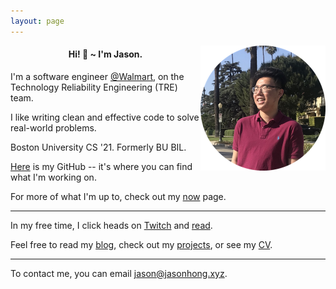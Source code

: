 ```yaml
---
layout: page
---
```

<img src="assets/profile.png" align="right" alt="profile" height="200">

#### <center>Hi! 👋 ~ I'm Jason.</center>

I'm a software engineer [@Walmart](https://twitter.com/Walmarttech), 
on the Technology Reliability Engineering (TRE) team.

I like writing clean and effective code to solve real-world problems.

Boston University CS '21. Formerly BU BIL.

[Here](https://github.com/jasonhongxyz/) is my GitHub -- it's where you can find
what I'm working on.

For more of what I'm up to, check out my [now](https://jasonhong.xyz/now.html) page.

---
In my free time, I click heads on [Twitch](https://twitch.tv/jasonhongxyz) and
[read](https://jasonhong.xyz/reading.html).

Feel free to read my [blog](https://jasonhong.xyz/blog), check out my 
[projects](https://jasonhong.xyz/projects), or see my [CV](assets/resume.pdf).

---
To contact me, you can email [jason@jasonhong.xyz](mailto:jason@jasonhong.xyz).

